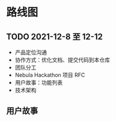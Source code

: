 # 路线图

## TODO 2021-12-8 至 12-12

- 产品定位沟通
- 协作方式：优化文档、提交代码到本仓库
- 团队分工
- Nebula Hackathon 项目 RFC
- 用户故事：功能列表
- 技术架构

## 用户故事
